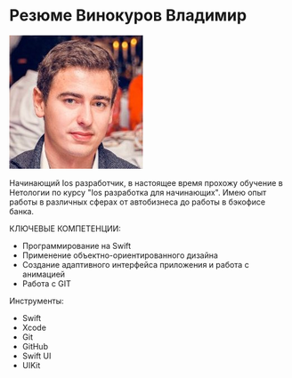 # Резюме Винокуров Владимир

![фото 1](https://github.com/VVinokurov/Resume-Vladimir-Vinokurov/blob/master/img/фото%201.jpg)


Начинающий Ios разработчик,  в настоящее время прохожу обучение в Нетологии по курсу "Ios разработка для начинающих". Имею опыт работы в различных сферах от автобизнеса до работы в бэкофисе банка.

КЛЮЧЕВЫЕ КОМПЕТЕНЦИИ:
* Программирование на Swift
* Применение объектно-ориентированного дизайна
* Создание адаптивного интерфейса приложения и работа с анимацией
* Работа с GIT

Инструменты:
* Swift
* Xcode
* Git
* GitHub
* Swift UI
* UIKit

